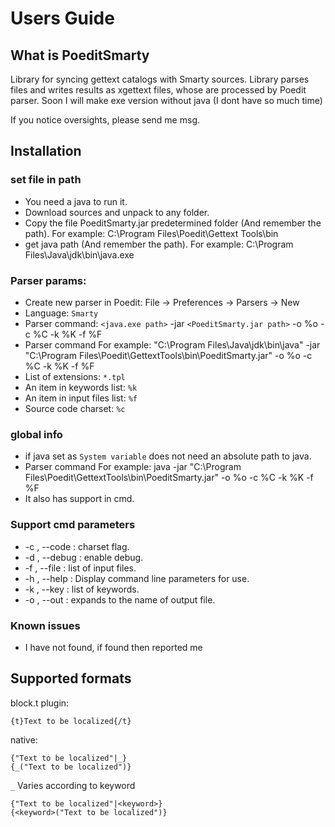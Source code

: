 Users Guide
========================

What is PoeditSmarty
-------------------

Library for syncing gettext catalogs with Smarty sources. 
Library parses files and writes results as xgettext files, whose are processed by Poedit parser.
Soon I will make exe version without java (I dont have so much time)

If you notice oversights, please send me msg.

## Installation

### set file in path

* You need a java to run it.
* Download sources and unpack to any folder.
* Copy the file PoeditSmarty.jar predetermined folder (And remember the path).  For example: C:\Program Files\Poedit\Gettext Tools\bin
* get java path (And remember the path). For example: C:\Program Files\Java\jdk\bin\java.exe

### Parser params:

* Create new parser in Poedit: File -> Preferences -> Parsers -> New
* Language: `Smarty`
* Parser command: `<java.exe path>` -jar `<PoeditSmarty.jar path>` -o %o -c %C -k %K -f %F  
* Parser command For example: "C:\Program Files\Java\jdk\bin\java" -jar "C:\Program Files\Poedit\GettextTools\bin\PoeditSmarty.jar" -o %o -c %C -k %K -f %F 
* List of extensions: `*.tpl`
* An item in keywords list: `%k`
* An item in input files list: `%f`
* Source code charset: `%c`

### global info
* if java set as `System variable` does not need an absolute path to java. 
* Parser command For example: java -jar "C:\Program Files\Poedit\GettextTools\bin\PoeditSmarty.jar" -o %o -c %C -k %K -f %F 
* It also has support in cmd.

### Support cmd parameters

* -c , --code            <Args>  <Required> : charset flag.
* -d , --debug                              : enable debug.
* -f , --file            <Args>  <Required> : list of input files.
* -h , --help                               : Display command line parameters for use.
* -k , --key             <Args>  <Required> : list of keywords.
* -o , --out             <Args>  <Required> : expands to the name of output file.

### Known issues
* I have not found, if found then reported me

## Supported formats

block.t plugin:
```
{t}Text to be localized{/t}
```
native:
```
{"Text to be localized"|_}
{_("Text to be localized")}
```

`_` Varies according to keyword
```
{"Text to be localized"|<keyword>}
{<keyword>("Text to be localized")}
```
